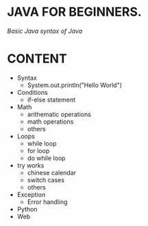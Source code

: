 # JAVA FOR BEGINNERS.

*Basic Java syntax of Java*

# CONTENT
  - Syntax
      - System.out.println("Hello World")
  - Conditions
      - if-else statement
  - Math
      - arithematic operations
      - math operations
      - others
  - Loops
      - while loop
      - for loop
      - do while loop
  - try works
    - chinese calendar
    - switch cases
    - others
  - Exception
    - Error handling
  - Python
  - Web
